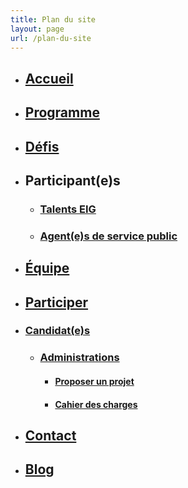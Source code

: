 ```yaml
---
title: Plan du site
layout: page
url: /plan-du-site
---
```

<!-- We add the class "no-li-dot" to hide li dots for this specific page -->
<div class="a11y_no-li-dot">

* ## [Accueil](https://eig.etalab.gouv.fr/)
* ## [Programme](https://eig.etalab.gouv.fr/programme/)
* ## [Défis](https://eig.etalab.gouv.fr/defis/)
* ## Participant(e)s

  * ### [Talents EIG](https://eig.etalab.gouv.fr/talents/)
  * ### [Agent(e)s de service public](https://eig.etalab.gouv.fr/agents/)
* ## [Équipe](https://eig.etalab.gouv.fr/equipe/)
* ## [Participer](https://eig.etalab.gouv.fr/participer/)
* ### [Candidat(e)s](https://eig.etalab.gouv.fr/participer/candidats/)

  * ### [Administrations](https://eig.etalab.gouv.fr/participer/administrations/)

    * #### [Proposer un projet](https://eig.etalab.gouv.fr/participer/administrations/proposer/)
    * #### [Cahier des charges](https://eig.etalab.gouv.fr/img/aap-eig6-cahier-des-charges.pdf)
* ## [Contact](https://eig.etalab.gouv.fr/contact/)
* ## [Blog](https://eig.etalab.gouv.fr/blog/)
